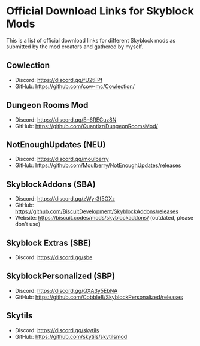 # Official Download Links for Skyblock Mods
This is a list of official download links for different Skyblock mods as submitted by the mod creators and gathered by myself.

## Cowlection
- Discord: https://discord.gg/fU2tFPf
- GitHub: https://github.com/cow-mc/Cowlection/

## Dungeon Rooms Mod
- Discord: https://discord.gg/En6RECuz8N
- GitHub: https://github.com/Quantizr/DungeonRoomsMod/

## NotEnoughUpdates (NEU)
- Discord: https://discord.gg/moulberry
- GitHub: https://github.com/Moulberry/NotEnoughUpdates/releases

## SkyblockAddons (SBA)
- Discord: https://discord.gg/zWyr3f5GXz
- GitHub: https://github.com/BiscuitDevelopment/SkyblockAddons/releases
- Website: https://biscuit.codes/mods/skyblockaddons/ (outdated, please don't use)

## Skyblock Extras (SBE)
- Discord: https://discord.gg/sbe

## SkyblockPersonalized (SBP)
- Discord: https://discord.gg/QXA3y5EbNA
- GitHub: https://github.com/Cobble8/SkyblockPersonalized/releases

## Skytils
- Discord: https://discord.gg/skytils
- GitHub: https://github.com/skytils/skytilsmod